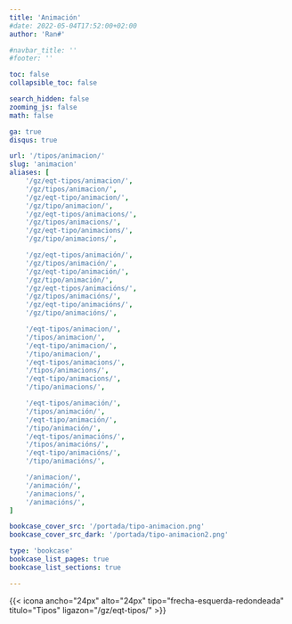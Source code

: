 ```yaml
---
title: 'Animación'
#date: 2022-05-04T17:52:00+02:00
author: 'Ran#'

#navbar_title: ''
#footer: ''

toc: false
collapsible_toc: false

search_hidden: false
zooming_js: false
math: false

ga: true
disqus: true

url: '/tipos/animacion/'
slug: 'animacion'
aliases: [
    '/gz/eqt-tipos/animacion/',
    '/gz/tipos/animacion/',
    '/gz/eqt-tipo/animacion/',
    '/gz/tipo/animacion/',
    '/gz/eqt-tipos/animacions/',
    '/gz/tipos/animacions/',
    '/gz/eqt-tipo/animacions/',
    '/gz/tipo/animacions/',

    '/gz/eqt-tipos/animación/',
    '/gz/tipos/animación/',
    '/gz/eqt-tipo/animación/',
    '/gz/tipo/animación/',
    '/gz/eqt-tipos/animacións/',
    '/gz/tipos/animacións/',
    '/gz/eqt-tipo/animacións/',
    '/gz/tipo/animacións/',

    '/eqt-tipos/animacion/',
    '/tipos/animacion/',
    '/eqt-tipo/animacion/',
    '/tipo/animacion/',
    '/eqt-tipos/animacions/',
    '/tipos/animacions/',
    '/eqt-tipo/animacions/',
    '/tipo/animacions/',

    '/eqt-tipos/animación/',
    '/tipos/animación/',
    '/eqt-tipo/animación/',
    '/tipo/animación/',
    '/eqt-tipos/animacións/',
    '/tipos/animacións/',
    '/eqt-tipo/animacións/',
    '/tipo/animacións/',

    '/animacion/',
    '/animación/',
    '/animacions/',
    '/animacións/',
]

bookcase_cover_src: '/portada/tipo-animacion.png'
bookcase_cover_src_dark: '/portada/tipo-animacion2.png'

type: 'bookcase'
bookcase_list_pages: true
bookcase_list_sections: true

---
```


{{< icona ancho="24px" alto="24px" tipo="frecha-esquerda-redondeada" titulo="Tipos" ligazon="/gz/eqt-tipos/" >}}
